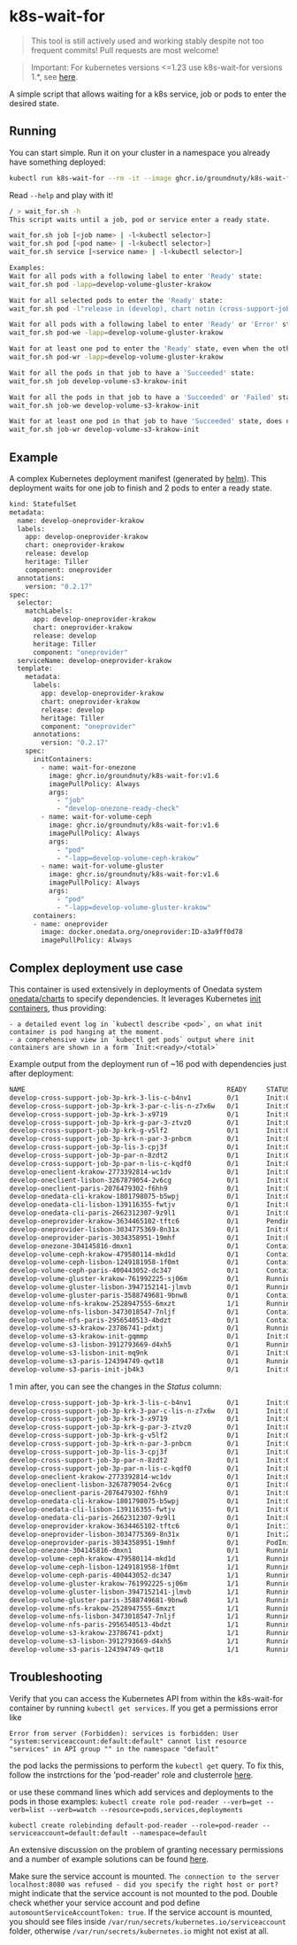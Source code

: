 # k8s-wait-for

> This tool is still actively used and working stably despite not too frequent commits! Pull requests are most welcome!

> Important: For kubernetes versions <=1.23 use k8s-wait-for versions 1.*, see [here](https://github.com/groundnuty/k8s-wait-for/issues/60#issuecomment-1313483011).

A simple script that allows waiting for a k8s service, job or pods to enter the desired state.

## Running

You can start simple. Run it on your cluster in a namespace you already have something deployed:

```bash
kubectl run k8s-wait-for --rm -it --image ghcr.io/groundnuty/k8s-wait-for:v1.6 --restart Never --command /bin/sh
```

Read `--help` and play with it!

```bash
/ > wait_for.sh -h
This script waits until a job, pod or service enter a ready state. 

wait_for.sh job [<job name> | -l<kubectl selector>]
wait_for.sh pod [<pod name> | -l<kubectl selector>]
wait_for.sh service [<service name> | -l<kubectl selector>]

Examples:
Wait for all pods with a following label to enter 'Ready' state:
wait_for.sh pod -lapp=develop-volume-gluster-krakow

Wait for all selected pods to enter the 'Ready' state:
wait_for.sh pod -l"release in (develop), chart notin (cross-support-job-3p)"

Wait for all pods with a following label to enter 'Ready' or 'Error' state:
wait_for.sh pod-we -lapp=develop-volume-gluster-krakow

Wait for at least one pod to enter the 'Ready' state, even when the other ones are in 'Error' state:
wait_for.sh pod-wr -lapp=develop-volume-gluster-krakow

Wait for all the pods in that job to have a 'Succeeded' state:
wait_for.sh job develop-volume-s3-krakow-init

Wait for all the pods in that job to have a 'Succeeded' or 'Failed' state:
wait_for.sh job-we develop-volume-s3-krakow-init

Wait for at least one pod in that job to have 'Succeeded' state, does not mind some 'Failed' ones:
wait_for.sh job-wr develop-volume-s3-krakow-init
```

## Example

A complex Kubernetes deployment manifest (generated by [helm](https://github.com/kubernetes/helm)). This deployment waits for one job to finish and 2 pods to enter a ready state.

```bash
kind: StatefulSet
metadata:
  name: develop-oneprovider-krakow
  labels:
    app: develop-oneprovider-krakow
    chart: oneprovider-krakow
    release: develop
    heritage: Tiller
    component: oneprovider
  annotations:
    version: "0.2.17"
spec:
  selector:
    matchLabels:
      app: develop-oneprovider-krakow
      chart: oneprovider-krakow
      release: develop
      heritage: Tiller
      component: "oneprovider"
  serviceName: develop-oneprovider-krakow
  template:
    metadata:
      labels:
        app: develop-oneprovider-krakow
        chart: oneprovider-krakow
        release: develop
        heritage: Tiller
        component: "oneprovider"
      annotations:
        version: "0.2.17"
    spec:
      initContainers:
        - name: wait-for-onezone
          image: ghcr.io/groundnuty/k8s-wait-for:v1.6
          imagePullPolicy: Always
          args:
            - "job"
            - "develop-onezone-ready-check"
        - name: wait-for-volume-ceph
          image: ghcr.io/groundnuty/k8s-wait-for:v1.6
          imagePullPolicy: Always
          args:
            - "pod"
            - "-lapp=develop-volume-ceph-krakow"
        - name: wait-for-volume-gluster
          image: ghcr.io/groundnuty/k8s-wait-for:v1.6
          imagePullPolicy: Always
          args:
            - "pod"
            - "-lapp=develop-volume-gluster-krakow"
      containers:
      - name: oneprovider
        image: docker.onedata.org/oneprovider:ID-a3a9ff0d78
        imagePullPolicy: Always
```

## Complex deployment use case

This container is used extensively in deployments of Onedata system [onedata/charts](https://github.com/onedata/charts) to specify dependencies. It leverages Kubernetes [init containers](https://kubernetes.io/docs/concepts/workloads/pods/init-containers/), thus providing:

    - a detailed event log in `kubectl describe <pod>`, on what init container is pod hanging at the moment.
    - a comprehensive view in `kubectl get pods` output where init containers are shown in a form `Init:<ready>/<total>`

Example output from the deployment run of ~16 pod with dependencies just after deployment:

```bash
NAME                                                   READY     STATUS              RESTARTS   AGE
develop-cross-support-job-3p-krk-3-lis-c-b4nv1         0/1       Init:0/1            0          11s
develop-cross-support-job-3p-krk-3-par-c-lis-n-z7x6w   0/1       Init:0/1            0          11s
develop-cross-support-job-3p-krk-3-x9719               0/1       Init:0/1            0          11s
develop-cross-support-job-3p-krk-g-par-3-ztvz0         0/1       Init:0/1            0          11s
develop-cross-support-job-3p-krk-g-v5lf2               0/1       Init:0/1            0          11s
develop-cross-support-job-3p-krk-n-par-3-pnbcm         0/1       Init:0/1            0          11s
develop-cross-support-job-3p-lis-3-cpj3f               0/1       Init:0/1            0          11s
develop-cross-support-job-3p-par-n-8zdt2               0/1       Init:0/1            0          11s
develop-cross-support-job-3p-par-n-lis-c-kqdf0         0/1       Init:0/1            0          11s
develop-oneclient-krakow-2773392814-wc1dv              0/1       Init:0/3            0          11s
develop-oneclient-lisbon-3267879054-2v6cg              0/1       Init:0/3            0          9s
develop-oneclient-paris-2076479302-f6hh9               0/1       Init:0/3            0          9s
develop-onedata-cli-krakow-1801798075-b5wpj            0/1       Init:0/1            0          11s
develop-onedata-cli-lisbon-139116355-fwtjv             0/1       Init:0/1            0          10s
develop-onedata-cli-paris-2662312307-9z9l1             0/1       Init:0/1            0          11s
develop-oneprovider-krakow-3634465102-tftc6            0/1       Pending             0          10s
develop-oneprovider-lisbon-3034775369-8n31x            0/1       Init:0/3            0          8s
develop-oneprovider-paris-3034358951-19mhf             0/1       Init:0/3            0          10s
develop-onezone-304145816-dmxn1                        0/1       ContainerCreating   0          11s
develop-volume-ceph-krakow-479580114-mkd1d             0/1       ContainerCreating   0          11s
develop-volume-ceph-lisbon-1249181958-1f0mt            0/1       ContainerCreating   0          9s
develop-volume-ceph-paris-400443052-dc347              0/1       ContainerCreating   0          9s
develop-volume-gluster-krakow-761992225-sj06m          0/1       Running             0          11s
develop-volume-gluster-lisbon-3947152141-jlmvb         0/1       Running             0          8s
develop-volume-gluster-paris-3588749681-9bnw8          0/1       ContainerCreating   0          11s
develop-volume-nfs-krakow-2528947555-6mxzt             1/1       Running             0          10s
develop-volume-nfs-lisbon-3473018547-7nljf             0/1       ContainerCreating   0          11s
develop-volume-nfs-paris-2956540513-4bdzt              0/1       ContainerCreating   0          11s
develop-volume-s3-krakow-23786741-pdxtj                0/1       Running             0          9s
develop-volume-s3-krakow-init-gqmmp                    0/1       Init:0/1            0          11s
develop-volume-s3-lisbon-3912793669-d4xh5              0/1       Running             0          10s
develop-volume-s3-lisbon-init-mq9nk                    0/1       Init:0/1            0          11s
develop-volume-s3-paris-124394749-qwt18                0/1       Running             0          8s
develop-volume-s3-paris-init-jb4k3                     0/1       Init:0/1            0          11s
```

1 min after, you can see the changes in the *Status* column:

```bash
develop-cross-support-job-3p-krk-3-lis-c-b4nv1         0/1       Init:0/1          0          1m
develop-cross-support-job-3p-krk-3-par-c-lis-n-z7x6w   0/1       Init:0/1          0          1m
develop-cross-support-job-3p-krk-3-x9719               0/1       Init:0/1          0          1m
develop-cross-support-job-3p-krk-g-par-3-ztvz0         0/1       Init:0/1          0          1m
develop-cross-support-job-3p-krk-g-v5lf2               0/1       Init:0/1          0          1m
develop-cross-support-job-3p-krk-n-par-3-pnbcm         0/1       Init:0/1          0          1m
develop-cross-support-job-3p-lis-3-cpj3f               0/1       Init:0/1          0          1m
develop-cross-support-job-3p-par-n-8zdt2               0/1       Init:0/1          0          1m
develop-cross-support-job-3p-par-n-lis-c-kqdf0         0/1       Init:0/1          0          1m
develop-oneclient-krakow-2773392814-wc1dv              0/1       Init:0/3          0          1m
develop-oneclient-lisbon-3267879054-2v6cg              0/1       Init:0/3          0          58s
develop-oneclient-paris-2076479302-f6hh9               0/1       Init:0/3          0          58s
develop-onedata-cli-krakow-1801798075-b5wpj            0/1       Init:0/1          0          1m
develop-onedata-cli-lisbon-139116355-fwtjv             0/1       Init:0/1          0          59s
develop-onedata-cli-paris-2662312307-9z9l1             0/1       Init:0/1          0          1m
develop-oneprovider-krakow-3634465102-tftc6            0/1       Init:1/3          0          59s
develop-oneprovider-lisbon-3034775369-8n31x            0/1       Init:2/3          0          57s
develop-oneprovider-paris-3034358951-19mhf             0/1       PodInitializing   0          59s
develop-onezone-304145816-dmxn1                        0/1       Running           0          1m
develop-volume-ceph-krakow-479580114-mkd1d             1/1       Running           0          1m
develop-volume-ceph-lisbon-1249181958-1f0mt            1/1       Running           0          58s
develop-volume-ceph-paris-400443052-dc347              1/1       Running           0          58s
develop-volume-gluster-krakow-761992225-sj06m          1/1       Running           0          1m
develop-volume-gluster-lisbon-3947152141-jlmvb         1/1       Running           0          57s
develop-volume-gluster-paris-3588749681-9bnw8          1/1       Running           0          1m
develop-volume-nfs-krakow-2528947555-6mxzt             1/1       Running           0          59s
develop-volume-nfs-lisbon-3473018547-7nljf             1/1       Running           0          1m
develop-volume-nfs-paris-2956540513-4bdzt              1/1       Running           0          1m
develop-volume-s3-krakow-23786741-pdxtj                1/1       Running           0          58s
develop-volume-s3-lisbon-3912793669-d4xh5              1/1       Running           0          59s
develop-volume-s3-paris-124394749-qwt18                1/1       Running           0          57s
```

## Troubleshooting

Verify that you can access the Kubernetes API from within the k8s-wait-for container by running `kubectl get services`. If you get a permissions error like

`Error from server (Forbidden): services is forbidden: User "system:serviceaccount:default:default" cannot list resource "services" in API group "" in the namespace "default"`

the pod lacks the permissions to perform the `kubectl get` query. To fix this, follow the instrctions for the 'pod-reader' role and clusterrole [here](https://kubernetes.io/docs/reference/access-authn-authz/rbac/#kubectl-create-role
).

or use these command lines which add services and deployments to the pods in those examples:
`kubectl create role pod-reader --verb=get --verb=list --verb=watch --resource=pods,services,deployments`

`kubectl create rolebinding default-pod-reader --role=pod-reader --serviceaccount=default:default --namespace=default`

An extensive discussion on the problem of granting necessary permissions and a number of example solutions can be found [here](https://github.com/groundnuty/k8s-wait-for/issues/6).

Make sure the service account is mounted. `The connection to the server localhost:8080 was refused - did you specify the right host or port?` might indicate that the service account is not mounted to the pod. Double check whether your service account and pod define `automountServiceAccountToken: true`. If the service account is mounted, you should see files inside `/var/run/secrets/kubernetes.io/serviceaccount` folder, otherwise `/var/run/secrets/kubernetes.io` might not exist at all.
